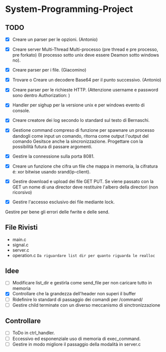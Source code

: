 # System-Programming-Project

## TODO
- [x] Creare un parser per le opzioni. (Antonio)
- [x] Creare server Multi-Thread Multi-processo (pre thread e pre processo, pre forkato) (Il processo sotto unix deve essere Deamon sotto windows no).
- [x] Creare parser per i file. (Giacomino)
- [x] Trovare o Creare un decodere Base64 per il punto successivo. (Antonio)
- [x] Creare parser per le richieste HTTP. (Attenzione username e password sono dentro Authorization: )
- [x] Handler per sighup per la versione unix e per windows evento di console.
- [x] Creare creatore dei log secondo lo standard sul testo di Bernaschi.
- [x] Gestione command compreso di funzione per spawnare un processo dandogli come input un comando, ritorna come output l'output del comando Gesitsce anche la sincronizzazione. Progettare con la possibilità futura di passare argomenti.
- [x] Gestire la connessione sulla porta 8081.
- [x] Creare un funzione che cifra un file che mappa in memoria, la cifratura é: xor bitwise usando srand(ip-client).
- [x] Gestire download e upload dei file GET PUT. Se viene passato con la GET un nome di una director deve restituire l'albero della directori (non ricorsivo)
- [x] Gestire l'accesso esclusivo dei file mediante lock.


Gestire per bene gli errori delle fwrite e delle send.

## File Rivisti
- main.c
- signal.c
- server.c
- operation.c `Da riguardare list dir per quanto riguarda le realloc`

## Idee
- [ ] Modificare list_dir e gestirla come send_file per non caricare tutto in memoria
- [x] Controllare che la grandezza dell'header non superi il buffer
- [ ] Ridefinire lo standard di passaggio dei comandi per /command/
- [ ] Gestire child terminate con un diverso meccanismo di sinctronizzazione

## Controllare 
- [ ] ToDo in ctrl_handler.
- [ ] Eccessivo ed esponenziale uso di memoria di exec_command.
- [ ] Gestire in modo migliore il passaggio della modalità in server.c